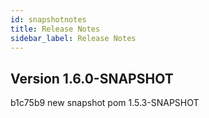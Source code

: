 ```yaml
---
id: snapshotnotes
title: Release Notes
sidebar_label: Release Notes
---
```


## Version 1.6.0-SNAPSHOT
b1c75b9 new snapshot pom 1.5.3-SNAPSHOT</br>